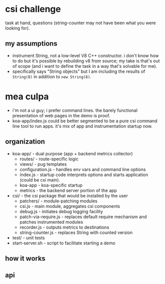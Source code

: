 # csi challenge

task at hand, questions (string-counter may not have been what you were looking for).

## my assumptions
- instrument String, not a low-level V8 C++ constructor. i don't know how to do but it's possible by rebuilding v8 from source; my take is that's out of scope (and i want to define the task in a way that's solvable for me).
- specifically says "String objects" but I am including the results of `String(8)` in addition to `new String(8)`.

# mea culpa
- i'm not a ui guy; i prefer command lines. the barely functional presentation of web pages in the
demo is proof.
- koa-app/index.js could be better segmented to be a pure csi command line tool to run apps. it's mix of
app and instrumentation startup now.

## organization

- koa-app/ - dual purpose (app + backend metrics collector)
  - routes/ - route-specific logic
  - views/ - pug templates
  - configuration.js - handles env vars and command line options
  - index.js - startup code interprets options and starts application (could be csi main).
  - koa-app - koa-specific startup
  - metrics - the backend server portion of the app
- csi/ - the csi package that would be installed by the user
  - patchers/ - module-patching modules
  - csi.js - main module, aggregates csi components
  - debug.js - initiates debug logging facility
  - patch-via-require.js - replaces default require mechanism and patches instrumented modules
  - recorder.js - outputs metrics to destinations
  - string-counter.js - replaces String with counted version
- test/ - unit tests
- start-server.sh - script to facilitate starting a demo

## how it works

## api
